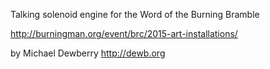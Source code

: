 Talking solenoid engine for the Word of the Burning Bramble

http://burningman.org/event/brc/2015-art-installations/

by Michael Dewberry
http://dewb.org
